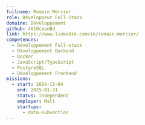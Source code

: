 ```yaml
---
fullname: Romain Mercier
role: Développeur Full-Stack
domaine: Développement
github: 461OceanBd
link: https://www.linkedin.com/in/romain-mercier/
competences:
  - Développement Full-stack
  - Développement Backend
  - Docker
  - JavaScript/TypeScript
  - PostgreSQL
  - Développement Frontend
missions:
  - start: 2024-11-04
    end: 2025-01-31
    status: independent
    employer: Malt
    startups:
      - data-subvention
---
```

